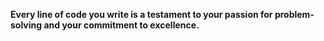 **Every line of code you write is a testament to your passion for problem-solving and your commitment to excellence.**
